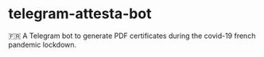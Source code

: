 # telegram-attesta-bot
:fr: A Telegram bot to generate PDF certificates during the covid-19 french pandemic lockdown.
